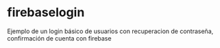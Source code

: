 # firebaselogin
Ejemplo de un login básico de usuarios con recuperacion de contraseña, confirmación de cuenta con firebase

